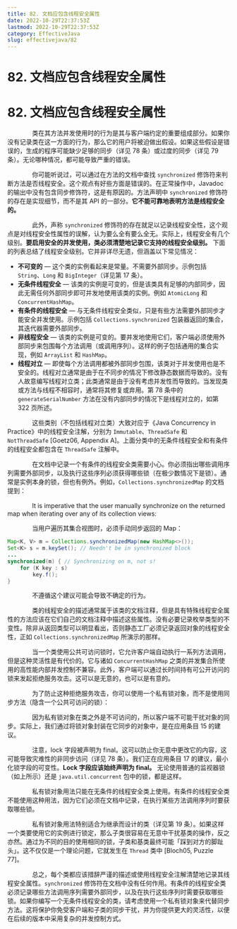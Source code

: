 ```yaml
---
title: 82. 文档应包含线程安全属性
date: 2022-10-29T22:37:53Z
lastmod: 2022-10-29T22:37:53Z
category: EffectiveJava
slug: effectivejava/82
---
```


# 82. 文档应包含线程安全属性

# 82. 文档应包含线程安全属性

　　　　类在其方法并发使用时的行为是其与客户端约定的重要组成部分。如果你没有记录类在这一方面的行为，那么它的用户将被迫做出假设。如果这些假设是错误的，生成的程序可能缺少足够的同步（详见 78 条）或过度的同步（详见 79 条）。无论哪种情况，都可能导致严重的错误。

　　　　你可能听说过，可以通过在方法的文档中查找 `synchronized` 修饰符来判断方法是否线程安全。这个观点有好些方面是错误的。在正常操作中，Javadoc 的输出中没有包含同步修饰符，这是有原因的。方法声明中 `synchronized` 修饰符的存在是实现细节，而不是其 API 的一部分。**它不能可靠地表明方法是线程安全的。**

　　　　此外，声称 `synchronized` 修饰符的存在就足以记录线程安全性，这个观点是对线程安全性属性的误解，认为要么全有要么全无。实际上，线程安全有几个级别。**要启用安全的并发使用，类必须清楚地记录它支持的线程安全级别。**  下面的列表总结了线程安全级别。它并非详尽无遗，但涵盖以下常见情况：

- **不可变的** — 这个类的实例看起来是常量。不需要外部同步。示例包括 `String`、`Long` 和 `BigInteger`（详见第 17 条）。
- **无条件线程安全** — 该类的实例是可变的，但是该类具有足够的内部同步，因此无需任何外部同步即可并发地使用该类的实例。例如 `AtomicLong` 和 `ConcurrentHashMap`。
- **有条件的线程安全** — 与无条件线程安全类似，只是有些方法需要外部同步才能安全并发使用。示例包括 `Collections.synchronized` 包装器返回的集合，其迭代器需要外部同步。
- **非线程安全** — 该类的实例是可变的。要并发地使用它们，客户端必须使用外部同步来包围每个方法调用（或调用序列）。这样的例子包括通用的集合实现，例如 `ArrayList` 和 `HashMap`。
- **线程对立** — 即使每个方法调用都被外部同步包围，该类对于并发使用也是不安全的。线程对立通常是由于在不同步的情况下修改静态数据而导致的。没有人故意编写线程对立类；此类通常是由于没有考虑并发性而导致的。当发现类或方法与线程不相容时，通常将其修复或弃用。第 78 条中的 `generateSerialNumber` 方法在没有内部同步的情况下是线程对立的，如第 322 页所述。

　　　　这些类别（不包括线程对立类）大致对应于《Java Concurrency in Practice》中的线程安全注解，分别为 `Immutable`、`ThreadSafe` 和 `NotThreadSafe` [Goetz06, Appendix A]。上面分类中的无条件线程安全和有条件的线程安全都包含在 `ThreadSafe` 注解中。

　　　　在文档中记录一个有条件的线程安全类需要小心。你必须指出哪些调用序列需要外部同步，以及执行这些序列必须获得哪些锁（在极少数情况下是锁）。通常是实例本身的锁，但也有例外。例如，`Collections.synchronizedMap` 的文档提到：

　　　　It is imperative that the user manually synchronize on the returned map when iterating over any of its collection views:

　　　　当用户遍历其集合视图时，必须手动同步返回的 Map：

```java
Map<K, V> m = Collections.synchronizedMap(new HashMap<>());
Set<K> s = m.keySet(); // Needn't be in synchronized block
...
synchronized(m) { // Synchronizing on m, not s!
    for (K key : s)
        key.f();
}
```

　　　　不遵循这个建议可能会导致不确定的行为。

　　　　类的线程安全的描述通常属于该类的文档注释，但是具有特殊线程安全属性的方法应该在它们自己的文档注释中描述这些属性。没有必要记录枚举类型的不变性。除非从返回类型可以明显看出，否则静态工厂必须记录返回对象的线程安全性，正如 `Collections.synchronizedMap` 所演示的那样。

　　　　当一个类使用公共可访问锁时，它允许客户端自动执行一系列方法调用，但是这种灵活性是有代价的。它与诸如 `ConcurrentHashMap` 之类的并发集合所使用的高性能内部并发控制不兼容。此外，客户端可以通过长时间持有可公开访问的锁来发起拒绝服务攻击。这可以是无意的，也可以是有意的。

　　　　为了防止这种拒绝服务攻击，你可以使用一个私有锁对象，而不是使用同步方法（隐含一个公共可访问的锁）：

　　　　因为私有锁对象在类之外是不可访问的，所以客户端不可能干扰对象的同步。实际上，我们通过将锁对象封装在它同步的对象中，是在应用条目 15 的建议。

　　　　注意，lock 字段被声明为 final。这可以防止你无意中更改它的内容，这可能导致灾难性的非同步访问（详见 78 条）。我们正在应用条目 17 的建议，最小化锁字段的可变性。**Lock 字段应该始终声明为 final。**  无论使用普通的监视器锁（如上所示）还是 `java.util.concurrent` 包中的锁，都是这样。

　　　　私有锁对象用法只能在无条件的线程安全类上使用。有条件的线程安全类不能使用这种用法，因为它们必须在文档中记录，在执行某些方法调用序列时要获取哪些锁。

　　　　私有锁对象用法特别适合为继承而设计的类（详见第 19 条）。如果这样一个类要使用它的实例进行锁定，那么子类很容易在无意中干扰基类的操作，反之亦然。通过为不同的目的使用相同的锁，子类和基类最终可能「踩到对方的脚趾头」。这不仅仅是一个理论问题，它就发生在 `Thread` 类中 [Bloch05, Puzzle 77]。

　　　　总之，每个类都应该措辞严谨的描述或使用线程安全注解清楚地记录其线程安全属性。`synchronized` 修饰符在文档中没有任何作用。有条件的线程安全类必须记录哪些方法调用序列需要外部同步，以及在执行这些序列时需要获取哪些锁。如果你编写一个无条件线程安全的类，请考虑使用一个私有锁对象来代替同步方法。这将保护你免受客户端和子类的同步干扰，并为你提供更大的灵活性，以便在后续的版本中采用复杂的并发控制方式。
